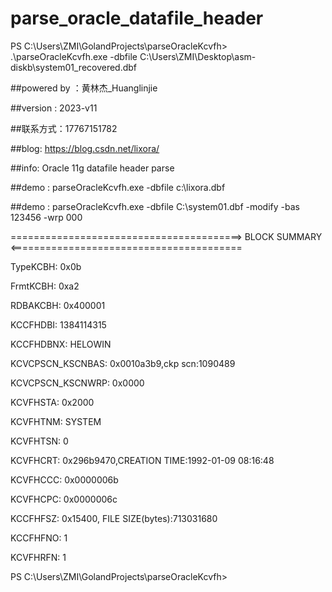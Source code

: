 # parse_oracle_datafile_header
PS C:\Users\ZMI\GolandProjects\parseOracleKcvfh> .\parseOracleKcvfh.exe -dbfile C:\Users\ZMI\Desktop\asm-diskb\system01_recovered.dbf

$$$$$$$$$$$$$$$$$$$$$$$$$$$$$$$$$$$$

$$$$$$$$$$$$$$$$$$$$$$$$$$$$$$$$$$$$

##powered by ：黄林杰_Huanglinjie

##version : 2023-v11

##联系方式：17767151782

##blog: https://blog.csdn.net/lixora/

##info: Oracle 11g datafile  header parse

##demo : parseOracleKcvfh.exe -dbfile c:\lixora.dbf

##demo : parseOracleKcvfh.exe -dbfile C:\system01.dbf -modify -bas 123456 -wrp 000

========================================> BLOCK SUMMARY <========================================

TypeKCBH: 0x0b

FrmtKCBH: 0xa2

RDBAKCBH: 0x400001

KCCFHDBI: 1384114315

KCCFHDBNX: HELOWIN

KCVCPSCN_KSCNBAS: 0x0010a3b9,ckp scn:1090489

KCVCPSCN_KSCNWRP: 0x0000

KCVFHSTA: 0x2000

KCVFHTNM: SYSTEM

KCVFHTSN: 0

KCVFHCRT: 0x296b9470,CREATION TIME:1992-01-09 08:16:48

KCVFHCCC: 0x0000006b

KCVFHCPC: 0x0000006c

KCCFHFSZ: 0x15400, FILE SIZE(bytes):713031680

KCCFHFNO: 1

KCVFHRFN: 1

PS C:\Users\ZMI\GolandProjects\parseOracleKcvfh>
